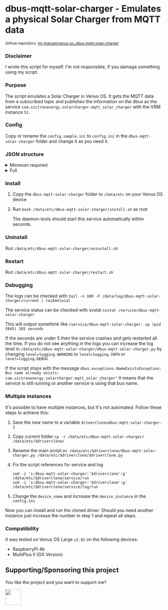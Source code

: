 # dbus-mqtt-solar-charger - Emulates a physical Solar Charger from MQTT data

<small>GitHub repository: [mr-manuel/venus-os_dbus-mqtt-solar-charger](https://github.com/mr-manuel/venus-os_dbus-mqtt-solar-charger)</small>

### Disclaimer

I wrote this script for myself. I'm not responsible, if you damage something using my script.


### Purpose

The script emulates a Solar Charger in Venus OS. It gets the MQTT data from a subscribed topic and publishes the information on the dbus as the service `com.victronenergy.solarcharger.mqtt_solar_charger` with the VRM instance `51`.


### Config

Copy or rename the `config.sample.ini` to `config.ini` in the `dbus-mqtt-solar-charger` folder and change it as you need it.


### JSON structure

<details><summary>Minimum required</summary>

Single MTTP tracker
```json
{
    "Pv": {
        "V": 60.0
    },
    "Yield": {
        "Power": 120.0
    },
    "Dc": {
        "0": {
            "Current": 10.0,
            "Voltage": 12.0
        }
    }
}
```

OR

Multiple MPPT tracker (min 2, max 4)
```json
{
    "Pv": {
        "0": {
            "V": 60.0,
            "P": 10.0
        },
        "1": {
            "V": 60.0,
            "P": 20.0
        },
        "2": {
            "V": 60.0,
            "P": 30.0
        },
        "3": {
            "V": 60.0,
            "P": 40.0
        }
    },
    "Dc": {
        "0": {
            "Voltage": 12.0,
            "Current": 8.33
        }
    }
}
```
</details>

<details><summary>Full</summary>

See [dbus](https://github.com/victronenergy/venus/wiki/dbus#solar-chargers) documentation for value description.

```json
{
    "NrOfTrackers": 4,                           --> Int - Number of MPPT trackers, calculated if not set
    "Pv": {
        "0": {
            "V": 60.0,                           --> Float - Voltage of 1. MPPT tracker
            "P": 10.0                            --> Float - Power of 1. MPPT tracker
        },
        "1": {
            "V": 60.0,                           --> Float - Voltage of 2. MPPT tracker
            "P": 20.0                            --> Float - Power of 2. MPPT tracker
        },
        "2": {
            "V": 60.0,                           --> Float - Voltage of 3. MPPT tracker
            "P": 30.0                            --> Float - Power of 3. MPPT tracker
        },
        "3": {
            "V": 60.0,                           --> Float - Voltage of 4. MPPT tracker
            "P": 40.0                            --> Float - Power of 4. MPPT tracker
        }
    },
    "Yield": {
        "Power": 180,                            --> Float - Power of single MTTP tracker or sum of all trackers. Calculated in multiple MTTP tracker mode, if not set
        "User": 30,                              --> Int - kWh produced until reset
        "System": 30                             --> Int - kWh produced until now (lifetime)
    },
    "Dc": {
        "0": {
            "Current": 15,                       --> Float - Battery current
            "Voltage": 12                        --> Float - Battery voltage
        }
    },
    "Link": {
        "NetworkMode": "0x1",                    --> See dbus documentation
        "BatteryCurrent": 0.0,                   --> See dbus documentation
        "ChargeCurrent": 0.0,                    --> See dbus documentation
        "ChargeVoltage": 0.0,                    --> See dbus documentation
        "NetworkStatus": "0x04",                 --> See dbus documentation
        "TemperatureSense": 20.0,                --> See dbus documentation
        "TemperatureSenseActive": 0,             --> See dbus documentation
        "VoltageSense": 80.0,                    --> See dbus documentation
        "VoltageSenseActive": 0,                 --> See dbus documentation
    },
    "Settings": {
        "BmsPresent": 0,                         --> See dbus documentation
        "ChargeCurrentLimit": 120.0              --> Float - Maximum charge current
    },
    "Load": {
        "State": 0,                              --> Int - Whether the load is on or of
        "I": 0.0                                 --> Float - Current from the load output
    },
    "ErrorCode": 0,                              --> See dbus documentation
    "State": 3,                                  --> See dbus documentation
    "Mode": 4,                                   --> 0 = On; 4 = Off
    "MppOperationMode": 2,                       --> 0 = Off; 1 = Voltage or Current limited; 2 = MPPT Tracker active
    "DeviceOffReason": "",                       --> See dbus documentation
    "Relay": {
        "0": {
            "State": 0                           --> See dbus documentation
        }
    },
    "History": {
        "Daily": {                               --> Daily history
            "0": {                               --> String - Today
                "Yield": 11,                     --> Float - kWh of today
                "Consumption": 22,               --> Int - kWh of today
                "MaxPower": 33,                  --> Float - Watt peak of today
                "MaxPvVoltage": 44,              --> Float - Volt peak of today
                "MinBatteryVoltage": 55,         --> Float - Min battery voltage of today
                "MaxBatteryVoltage": 66,         --> Float - Max battery voltage of today
                "MaxBatteryCurrent": 77,         --> Float - Max battery current of today
                "TimeInBulk": 3600,              --> Int - Seconds in bulk mode of today
                "TimeInAbsorption": 1800,        --> Int - Seconds in absorption mode of today
                "TimeInFloat": 900,              --> Int - Seconds in float mode of today
                "LastError1": 1,                 --> Int - Last error of today - See dbus documentation /ErrorCode
                "LastError2": 2,                 --> Int - Second last error of today - See dbus documentation /ErrorCode
                "LastError3": 3,                 --> Int - Thrid last error of today - See dbus documentation /ErrorCode
                "LastError4": 4,                 --> Int - Fourth last error of today - See dbus documentation /ErrorCode
                "Pv": {
                    "0": {                       --> MPPT tracker number 1
                        "Yield": 1,              --> Float - kWh of today for MPPT tracker 1
                        "MaxPower": 11,          --> Float - Watt peak of today for MPPT tracker 1
                        "MaxPvVoltage": 111      --> Float - Volt peak of today for MPPT tracker 1
                    },
                    "1": {                       --> MPPT tracker number 2
                        "Yield": 2,              --> Float - kWh of today for MPPT tracker 2
                        "MaxPower": 22,          --> Float - Watt peak of today for MPPT tracker 2
                        "MaxPvVoltage": 222      --> Float - Volt peak of today for MPPT tracker 2
                    },
                    "2": {                       --> MPPT tracker number 3
                        "Yield": 3,              --> Float - kWh of today for MPPT tracker 3
                        "MaxPower": 33,          --> Float - Watt peak of today for MPPT tracker 3
                        "MaxPvVoltage": 333      --> Float - Volt peak of today for MPPT tracker 3
                    },
                    "3": {                       --> MPPT tracker number 4
                        "Yield": 4,              --> Float - kWh of today for MPPT tracker 4
                        "MaxPower": 44,          --> Float - Watt peak of today for MPPT tracker 4
                        "MaxPvVoltage": 444      --> Float - Volt peak of today for MPPT tracker 4
                    }
                }
            },
            "1": {                               --> String - Yesterday
                "Yield": 11,
                "Consumption": 22,
                "MaxPower": 33,
                "MaxPvVoltage": 44,
                "MinBatteryVoltage": 55,
                "MaxBatteryVoltage": 66,
                "MaxBatteryCurrent": 77,
                "TimeInBulk": 3600,
                "TimeInAbsorption": 1800,
                "TimeInFloat": 900,
                "LastError1": 1,
                "LastError2": 2,
                "LastError3": 3,
                "LastError4": 4,
                "Pv": {
                    "0": {
                        "Yield": 1,
                        "MaxPower": 11,
                        "MaxPvVoltage": 111
                    },
                    "1": {
                        "Yield": 2,
                        "MaxPower": 22,
                        "MaxPvVoltage": 222
                    },
                    "2": {
                        "Yield": 3,
                        "MaxPower": 33,
                        "MaxPvVoltage": 333
                    },
                    "3": {
                        "Yield": 4,
                        "MaxPower": 44,
                        "MaxPvVoltage": 444
                    }
                }
            },
            "2": {                               --> String - 2 days ago
                "Yield": 11,
                "Consumption": 22,
                "MaxPower": 33,
                "MaxPvVoltage": 44,
                "MinBatteryVoltage": 55,
                "MaxBatteryVoltage": 66,
                "MaxBatteryCurrent": 77,
                "TimeInBulk": 3600,
                "TimeInAbsorption": 1800,
                "TimeInFloat": 900,
                "LastError1": 1,
                "LastError2": 2,
                "LastError3": 3,
                "LastError4": 4,
                "Pv": {
                    "0": {
                        "Yield": 1,
                        "MaxPower": 11,
                        "MaxPvVoltage": 111
                    },
                    "1": {
                        "Yield": 2,
                        "MaxPower": 22,
                        "MaxPvVoltage": 222
                    },
                    "2": {
                        "Yield": 3,
                        "MaxPower": 33,
                        "MaxPvVoltage": 333
                    },
                    "3": {
                        "Yield": 4,
                        "MaxPower": 44,
                        "MaxPvVoltage": 444
                    }
                }
            }
        },
        "Overall": {                             --> Lifetime history
            "DaysAvailable": 3,                  --> Fetched from config.ini from "history_days"
            "MaxPvVoltage": 44,                  --> Float - Max PV voltage in lifetime
            "MaxBatteryVoltage": 14,             --> Float - Max PV voltage in lifetime
            "MinBatteryVoltage": 11,             --> Float - Max PV voltage in lifetime
            "LastError1": 1,                     --> Int - Last error - See dbus documentation /ErrorCode
            "LastError2": 2,                     --> Int - Second last error - See dbus documentation /ErrorCode
            "LastError3": 3,                     --> Int - Thrid last error - See dbus documentation /ErrorCode
            "LastError4": 4                      --> Int - Fourth last error - See dbus documentation /ErrorCode
        }
    }
}
```
</details>


### Install

1. Copy the `dbus-mqtt-solar-charger` folder to `/data/etc` on your Venus OS device

2. Run `bash /data/etc/dbus-mqtt-solar-charger/install.sh` as root

   The daemon-tools should start this service automatically within seconds.

### Uninstall

Run `/data/etc/dbus-mqtt-solar-charger/uninstall.sh`

### Restart

Run `/data/etc/dbus-mqtt-solar-charger/restart.sh`

### Debugging

The logs can be checked with `tail -n 100 -F /data/log/dbus-mqtt-solar-charger/current | tai64nlocal`

The service status can be checked with svstat `svstat /service/dbus-mqtt-solar-charger`

This will output somethink like `/service/dbus-mqtt-solar-charger: up (pid 5845) 185 seconds`

If the seconds are under 5 then the service crashes and gets restarted all the time. If you do not see anything in the logs you can increase the log level in `/data/etc/dbus-mqtt-solar-charger/dbus-mqtt-solar-charger.py` by changing `level=logging.WARNING` to `level=logging.INFO` or `level=logging.DEBUG`

If the script stops with the message `dbus.exceptions.NameExistsException: Bus name already exists: com.victronenergy.solarcharger.mqtt_solar_charger"` it means that the service is still running or another service is using that bus name.

### Multiple instances

It's possible to have multiple instances, but it's not automated. Follow these steps to achieve this:

1. Save the new name to a variable `driverclone=dbus-mqtt-solar-charger-2`

2. Copy current folder `cp -r /data/etc/dbus-mqtt-solar-charger/ /data/etc/$driverclone/`

3. Rename the main script `mv /data/etc/$driverclone/dbus-mqtt-solar-charger.py /data/etc/$driverclone/$driverclone.py`

4. Fix the script references for service and log
    ```
    sed -i 's:dbus-mqtt-solar-charger:'$driverclone':g' /data/etc/$driverclone/service/run
    sed -i 's:dbus-mqtt-solar-charger:'$driverclone':g' /data/etc/$driverclone/service/log/run
    ```

5. Change the `device_name` and increase the `device_instance` in the `config.ini`

Now you can install and run the cloned driver. Should you need another instance just increase the number in step 1 and repeat all steps.

### Compatibility

It was tested on Venus OS Large `v2.92` on the following devices:

* RaspberryPi 4b
* MultiPlus II (GX Version)


## Supporting/Sponsoring this project

You like the project and you want to support me?

[<img src="https://github.md0.eu/uploads/donate-button.svg" height="50">](https://www.paypal.com/donate/?hosted_button_id=3NEVZBDM5KABW)
